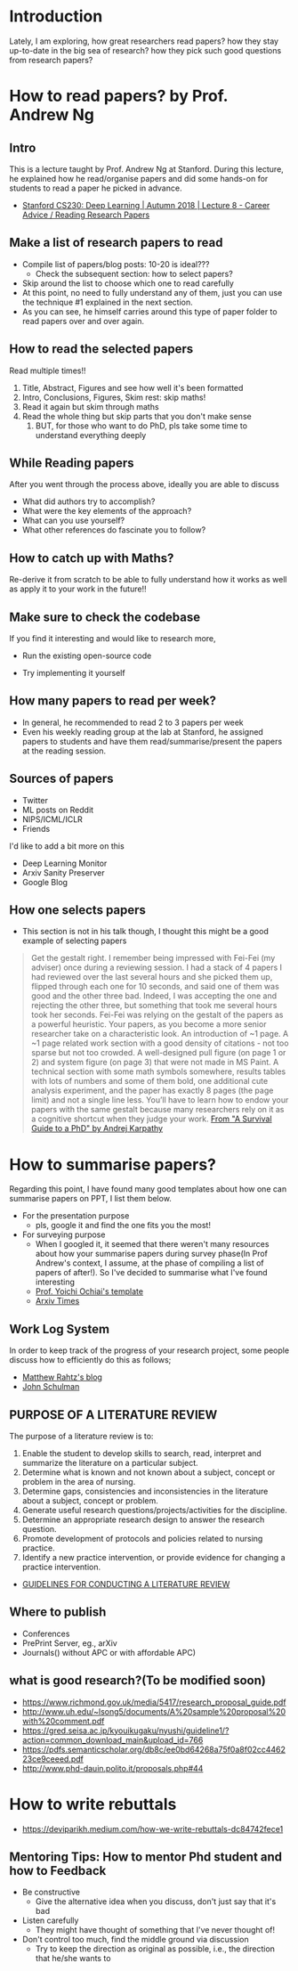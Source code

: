 # Introduction
Lately, I am exploring, how great researchers read papers? how they stay up-to-date in the big
sea of research? how they pick such good questions from research papers?


# How to read papers? by Prof. Andrew Ng
## Intro

This is a lecture taught by Prof. Andrew Ng at Stanford. During this lecture, he explained how he read/organise papers and did some hands-on for students to read a paper he picked in advance.

- [Stanford CS230: Deep Learning | Autumn 2018 | Lecture 8 - Career Advice / Reading
  Research Papers](https://www.youtube.com/watch?v=733m6qBH-jI)

## Make a list of research papers to read

- Compile list of papers/blog posts: 10-20 is ideal???
  - Check the subsequent section: how to select papers?
- Skip around the list to choose which one to read carefully
- At this point, no need to fully understand any of them, just you can use the technique #1 explained in the next section.
- As you can see, he himself carries around this type of paper folder to read papers over and over again.

## How to read the selected papers
Read multiple times!!

1. Title, Abstract, Figures and see how well it's been formatted
2. Intro, Conclusions, Figures, Skim rest: skip maths!
3. Read it again but skim through maths
4. Read the whole thing but skip parts that you don't make sense
   1. BUT, for those who want to do PhD, pls take some time to understand everything
      deeply

## While Reading papers

After you went through the process above, ideally you are able to discuss

- What did authors try to accomplish?
- What were the key elements of the approach?
- What can you use yourself?
- What other references do fascinate you to follow?

## How to catch up with Maths?
Re-derive it from scratch to be able to fully understand how it works as well as apply it to your work in the future!!

## Make sure to check the codebase

If you find it interesting and would like to research more,

- Run the existing open-source code

- Try implementing it yourself

## How many papers to read per week?

- In general, he recommended to read 2 to 3 papers per week
- Even his weekly reading group at the lab at Stanford, he assigned papers to students and
  have them read/summarise/present the papers at the reading session.

## Sources of papers

- Twitter
- ML posts on Reddit
- NIPS/ICML/ICLR
- Friends

I'd like to add a bit more on this

- Deep Learning Monitor
- Arxiv Sanity Preserver
- Google Blog

## How one selects papers

- This section is not in his talk though, I thought this might be a good example of selecting papers

> Get the gestalt right. I remember being impressed with Fei-Fei (my adviser) once during a reviewing session. I had a stack of 4 papers I had reviewed over the last several hours and she picked them up, flipped through each one for 10 seconds, and said one of them was good and the other three bad. Indeed, I was accepting the one and rejecting the other three, but something that took me several hours took her seconds. Fei-Fei was relying on the gestalt of the papers as a powerful heuristic. Your papers, as you become a more senior researcher take on a characteristic look. An introduction of ~1 page. A ~1 page related work section with a good density of citations - not too sparse but not too crowded. A well-designed pull figure (on page 1 or 2) and system figure (on page 3) that were not made in MS Paint. A technical section with some math symbols somewhere, results tables with lots of numbers and some of them bold, one additional cute analysis experiment, and the paper has exactly 8 pages (the page limit) and not a single line less. You’ll have to learn how to endow your papers with the same gestalt because many researchers rely on it as a cognitive shortcut when they judge your work. [From "A Survival Guide to a PhD" by Andrej Karpathy](http://karpathy.github.io/2016/09/07/phd/)

# How to summarise papers?

Regarding this point, I have found many good templates about how one can summarise papers on PPT, I list them below.

- For the presentation purpose
  - pls, google it and find the one fits you the most!
- For surveying purpose
  - When I googled it, it seemed that there weren't many resources about how your
    summarise papers during survey phase(In Prof Andrew's context, I assume, at the
    phase of compiling a list of papers of after!). So I've decided to summarise what I've
    found interesting
  - [Prof. Yoichi Ochiai's template](https://www.slideshare.net/Ochyai/1-ftma15?ref=https://www.chem-station.com/blog/2017/12/shoroku.html)
  - [Arxiv Times](https://github.com/arXivTimes/arXivTimes)

## Work Log System

In order to keep track of the progress of your research project, some people discuss how to efficiently do this as follows;

- [Matthew Rahtz's blog](http://amid.fish/reproducing-deep-rl)
- [John Schulman](http://joschu.net/blog/opinionated-guide-ml-research.html)

## PURPOSE OF A LITERATURE REVIEW
The purpose of a literature review is to:
1. Enable the student to develop skills to search, read, interpret
and summarize the literature on a particular subject.
2. Determine what is known and not known about a subject,
concept or problem in the area of nursing.
3. Determine gaps, consistencies and inconsistencies in the
literature about a subject, concept or problem.
4. Generate useful research questions/projects/activities for the
discipline.
5. Determine an appropriate research design to answer the
research question.
6. Promote development of protocols and policies related to
nursing practice.
7. Identify a new practice intervention, or provide evidence for
changing a practice intervention. 

- [GUIDELINES FOR CONDUCTING A LITERATURE REVIEW](https://www.tcd.ie/library/support/subjects/nursing-midwifery/assets/Literature%20Review%20Guidelines%202013-2014%20Final.pdf)

## Where to publish
- Conferences
- PrePrint Server, eg., arXiv
- Journals() without APC or with affordable APC)

## what is good research?(To be modified soon)
- https://www.richmond.gov.uk/media/5417/research_proposal_guide.pdf
- http://www.uh.edu/~lsong5/documents/A%20sample%20proposal%20with%20comment.pdf
- https://gred.seisa.ac.jp/kyouikugaku/nyushi/guideline1/?action=common_download_main&upload_id=766
- https://pdfs.semanticscholar.org/db8c/ee0bd64268a75f0a8f02cc446223ce9ceeed.pdf
- http://www.phd-dauin.polito.it/proposals.php#44

# How to write rebuttals
- https://deviparikh.medium.com/how-we-write-rebuttals-dc84742fece1

## Mentoring Tips: How to mentor Phd student and how to Feedback
- Be constructive
  - Give the alternative idea when you discuss, don't just say that it's bad
- Listen carefully
  - They might have thought of something that I've never thought of!
- Don't control too much, find the middle ground via discussion
  - Try to keep the direction as original as possible, i.e., the direction that he/she wants to
